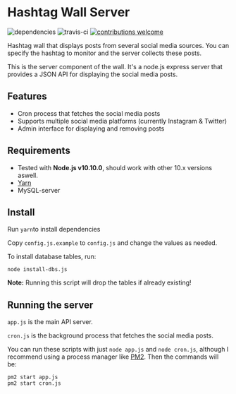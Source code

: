 # Hashtag Wall Server

![dependencies](https://david-dm.org/Krisseck/Hashtag-Wall-Server.svg) ![travis-ci](https://travis-ci.org/Krisseck/Hashtag-Wall-Server.svg?branch=master) [![contributions welcome](https://img.shields.io/badge/contributions-welcome-brightgreen.svg?style=flat)](https://github.com/Krisseck/Hashtag-Wall-Server/issues)

Hashtag wall that displays posts from several social media sources. You can specify the hashtag to monitor and the server collects these posts.

This is the server component of the wall. It's a node.js express server that provides a JSON API for displaying the social media posts.

## Features

* Cron process that fetches the social media posts
* Supports multiple social media platforms (currently Instagram & Twitter)
* Admin interface for displaying and removing posts

## Requirements

* Tested with **Node.js v10.10.0**, should work with other 10.x versions aswell.
* [Yarn](https://yarnpkg.com/)
* MySQL-server


## Install

Run `yarn`to install dependencies

Copy `config.js.example` to `config.js` and change the values as needed.

To install database tables, run:

`node install-dbs.js`

**Note:** Running this script will drop the tables if already existing!

## Running the server ##

`app.js` is the main API server.

`cron.js` is the background process that fetches the social media posts. 

You can run these scripts with just `node app.js` and `node cron.js`, although I recommend using a process manager like [PM2](https://pm2.io/). Then the commands will be:

```
pm2 start app.js
pm2 start cron.js
```
